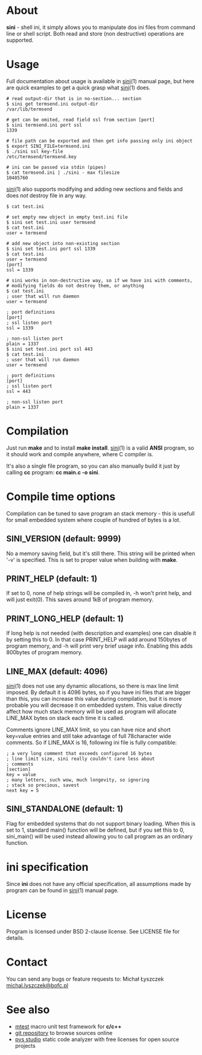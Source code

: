 [kursg-meta]: # (order: 1)

About
=====

**sini** - shell ini, it simply allows you to manipulate dos ini files from
command line or shell script. Both read and store (non destructive) operations
are supported.

Usage
=====

Full documentation about usage is available in [sini][1](1) manual page, but
here are quick examples to get a quick grasp what [sini][1](1) does.

~~~
# read output-dir that is in no-section... section
$ sini get termsend.ini output-dir
/var/lib/termsend

# get can be omited, read field ssl from section [port]
$ sini termsend.ini port ssl
1339

# file path can be exported and then get info passing only ini object
$ export SINI_FILE=termsend.ini
$ ./sini ssl key-file
/etc/termsend/termsend.key

# ini can be passed via stdin (pipes)
$ cat termsend.ini | ./sini - max filesize
10485760
~~~

[sini][1](1) also supports modifying and adding new sections and fields
and does *not* destroy file in any way.

~~~
$ cat test.ini

# set empty new object in empty test.ini file
$ sini set test.ini user termsend
$ cat test.ini
user = termsend

# add new object into non-existing section
$ sini set test.ini port ssl 1339
$ cat test.ini
user = termsend
[port]
ssl = 1339

# sini works in non-destructive way, so if we have ini with comments,
# modifying fields do not destroy them, or anything
$ cat test.ini
; user that will run daemon
user = termsend

; port definitions
[port]
; ssl listen port
ssl = 1339

; non-ssl listen port
plain = 1337
$ sini set test.ini port ssl 443
$ cat test.ini
; user that will run daemon
user = termsend

; port definitions
[port]
; ssl listen port
ssl = 443

; non-ssl listen port
plain = 1337
~~~

Compilation
===========

Just run **make** and to install **make install**. [sini][1](1) is a valid
**ANSI** program, so it should work and compile anywhere, where C compiler is.

It's also a single file program, so you can also manually build it just by
calling **cc** program: **cc main.c -o sini**.

Compile time options
====================

Compilation can be tuned to save program an stack memory - this is usefull
for small embedded system where couple of hundred of bytes is a lot.

SINI_VERSION (default: 9999)
----------------------------

No a memory saving field, but it's still there. This string will be printed
when '-v' is specified. This is set to proper value when building with
**make**.

PRINT_HELP (default: 1)
-----------------------

If set to 0, none of help strings will be compiled in, -h won't print help,
and will just exit(0). This saves around 1kB of program memory.

PRINT_LONG_HELP (default: 1)
----------------------------

If long help is not needed (with description and examples) one can disable
it by setting this to 0. In that case PRINT_HELP will add around 150bytes
of program memory, and -h will print very brief usage info. Enabling this
adds 800bytes of program memory.

LINE_MAX (default: 4096)
------------------------

[sini][1](1) does not use any dynamic allocations, so there is max line
limit imposed. By default it is 4096 bytes, so if you have ini files that
are bigger than this, you can increase this value during compilation,
but it is more probable you will decrease it on embedded system.
This value directly affect how much stack memory will be used as
program will allocate LINE_MAX bytes on stack each time it is called.

Comments ignore LINE_MAX limit, so you can have nice and short key=value
entries and still take advantage of full 78character wide comments. So
if LINE_MAX is 16, following ini file is fully compatible:

~~~
; a very long comment that exceeds configured 16 bytes
; line limit size, sini really couldn't care less about
; comments
[section]
key = value
; many letters, such wow, much longevity, so ignoring
; stack so precious, savest
next key = 5
~~~

SINI_STANDALONE (default: 1)
----------------------------

Flag for embedded systems that do not support binary loading. When
this is set to 1, standard main() function will be defined, but if
you set this to 0, sini_main() will be used instead allowing you
to call program as an ordinary function.

ini specification
=================

Since **ini** does not have any official specification, all
assumptions made by program can be found in [sini][1](1) manual page.

License
=======

Program is licensed under BSD 2-clause license. See LICENSE file for details.

Contact
=======

You can send any bugs or feature requests to:
Michał Łyszczek <michal.lyszczek@bofc.pl>

See also
========
* [mtest](https://mtest.bofc.pl) macro unit test framework for **c/c++**
* [git repository](https://git.bofc.pl/sini) to browse sources online
* [pvs studio](https://www.viva64.com/en/pvs-studio) static code analyzer with
	free licenses for open source projects

[1]: https://sini.bofc.pl/sini.1.html
